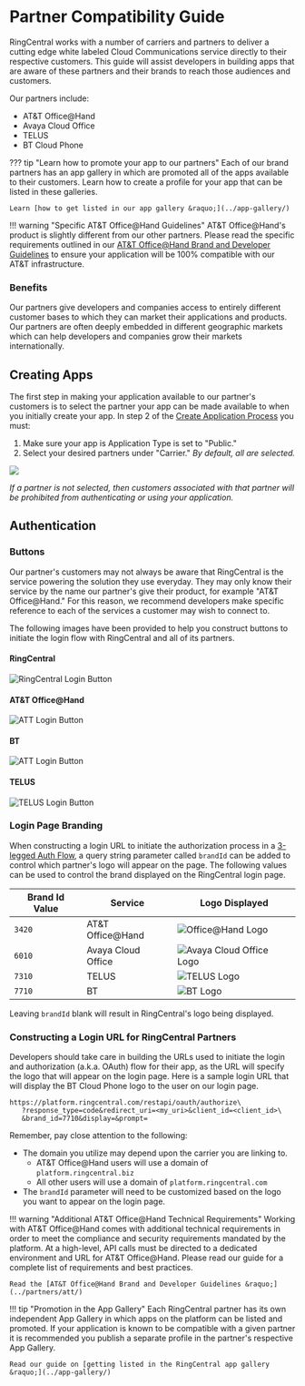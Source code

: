 # Partner Compatibility Guide

RingCentral works with a number of carriers and partners to deliver a cutting edge white labeled Cloud Communications service directly to their respective customers. This guide will assist developers in building apps that are aware of these partners and their brands to reach those audiences and customers.

Our partners include:

* AT&T Office@Hand
* Avaya Cloud Office
* TELUS
* BT Cloud Phone

??? tip "Learn how to promote your app to our partners"
    Each of our brand partners has an app gallery in which are promoted all of the apps available to their customers. Learn how to create a profile for your app that can be listed in these galleries.

    Learn [how to get listed in our app gallery &raquo;](../app-gallery/)

!!! warning "Specific AT&T Office@Hand Guidelines"
    AT&T Office@Hand's product is slightly different from our other partners. Please read the specific requirements outlined in our [AT&T Office@Hand Brand and Developer Guidelines](../partners/att/) to ensure your application will be 100% compatible with our AT&T infrastructure.

### Benefits

Our partners give developers and companies access to entirely different customer bases to which they can market their applications and products. Our partners are often deeply embedded in different geographic markets which can help developers and companies grow their markets internationally. 

## Creating Apps

The first step in making your application available to our partner's customers is to select the partner your app can be made available to when you initially create your app. In step 2 of the [Create Application Process](../create-app/) you must:

1. Make sure your app is Application Type is set to "Public."
2. Select your desired partners under "Carrier." *By default, all are selected.*

<img class="img-fluid mx-auto d-block" src="../partners-create-app.png" style="max-width:500px" />

*If a partner is not selected, then customers associated with that partner will be prohibited from authenticating or using your application.*

## Authentication

### Buttons

Our partner's customers may not always be aware that RingCentral is the service powering the solution they use everyday. They may only know their service by the name our partner's give their product, for example "AT&T Office@Hand." For this reason, we recommend developers make specific reference to each of the services a customer may wish to connect to.

The following images have been provided to help you construct buttons to initiate the login flow with RingCentral and all of its partners.

#### RingCentral

![RingCentral Login Button](../button-ringcentral.png)

#### AT&T Office@Hand

![ATT Login Button](../button-att.png)

<!--

#### Avaya Cloud Office

![Avaya Cloud Office Button](../button-avaya.png)

-->

#### BT

![ATT Login Button](../button-bt.png)

#### TELUS

![TELUS Login Button](../button-telus.png)

### Login Page Branding

When constructing a login URL to initiate the authorization process in a [3-legged Auth Flow](../../authentication/auth-code-flow), a query string parameter called `brandId` can be added to control which partner's logo will appear on the page. The following values can be used to control the brand displayed on the RingCentral login page.

| Brand Id Value | Service | Logo Displayed |
|-|-|-|
| `3420` | AT&T Office@Hand | ![Office@Hand Logo](../logo-att.png) |
| `6010` | Avaya Cloud Office | ![Avaya Cloud Office Logo](../logo-avaya-sm.jpg) |
| `7310` | TELUS | ![TELUS Logo](../logo-telus.png) |
| `7710` | BT | ![BT Logo](../logo-bt.png) | 

Leaving `brandId` blank will result in RingCentral's logo being displayed. 

### Constructing a Login URL for RingCentral Partners

Developers should take care in building the URLs used to initiate the login and authorization (a.k.a. OAuth) flow for their app, as the URL will specify the logo that will appear on the login page. Here is a sample login URL that will display the BT Cloud Phone logo to the user on our login page. 

```
https://platform.ringcentral.com/restapi/oauth/authorize\
   ?response_type=code&redirect_uri=<my_uri>&client_id=<client_id>\
   &brand_id=7710&display=&prompt=
```

Remember, pay close attention to the following:

* The domain you utilize may depend upon the carrier you are linking to.
    * AT&T Office@Hand users will use a domain of `platform.ringcentral.biz`
    * All other users will use a domain of `platform.ringcentral.com`
* The `brandId` parameter will need to be customized based on the logo you want to appear on the login page.

!!! warning "Additional AT&T Office@Hand Technical Requirements"
    Working with AT&T Office@Hand comes with additional technical requirements in order to meet the compliance and security requirements mandated by the platform. At a high-level, API calls must be directed to a dedicated environment and URL for AT&T Office@Hand. Please read our guide for a complete list of requirements and best practices.

    Read the [AT&T Office@Hand Brand and Developer Guidelines &raquo;](../partners/att/)

!!! tip "Promotion in the App Gallery"
    Each RingCentral partner has its own independent App Gallery in which apps on the platform can be listed and promoted. If your application is known to be compatible with a given partner it is recommended you publish a separate profile in the partner's respective App Gallery.
    
    Read our guide on [getting listed in the RingCentral app gallery &raquo;](../app-gallery/)

